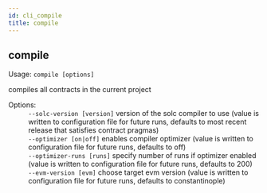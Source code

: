 ```yaml
---
id: cli_compile
title: compile
---
```


<div class="cli-command"><h2 class="cli-title">compile</h2><p class="cli-usage">Usage: <code>compile [options]</code></p><p>compiles all contracts in the current project<br/></p><dl><dt><span>Options:</span></dt><dd><div><code>--solc-version [version]</code> version of the solc compiler to use (value is written to configuration file for future runs, defaults to most recent release that satisfies contract pragmas)</div><div><code>--optimizer [on|off]</code> enables compiler optimizer (value is written to configuration file for future runs, defaults to off)</div><div><code>--optimizer-runs [runs]</code> specify number of runs if optimizer enabled (value is written to configuration file for future runs, defaults to 200)</div><div><code>--evm-version [evm]</code> choose target evm version (value is written to configuration file for future runs, defaults to constantinople)</div></dd></dl></div>
